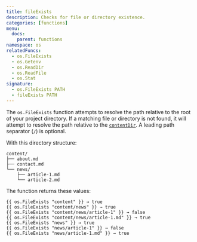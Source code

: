 ```yaml
---
title: fileExists
description: Checks for file or directory existence.
categories: [functions]
menu:
  docs:
    parent: functions
namespace: os
relatedFuncs:
  - os.FileExists
  - os.Getenv
  - os.ReadDir
  - os.ReadFile
  - os.Stat
signature:
  - os.FileExists PATH
  - fileExists PATH
---
```


The `os.FileExists` function attempts to resolve the path relative to the root of your project directory. If a matching file or directory is not found, it will attempt to resolve the path relative to the [`contentDir`](/getting-started/configuration#contentdir). A leading path separator (`/`) is optional.

With this directory structure:

```text
content/
├── about.md
├── contact.md
└── news/
    ├── article-1.md
    └── article-2.md
```

The function returns these values:

```go-html-template
{{ os.FileExists "content" }} → true
{{ os.FileExists "content/news" }} → true
{{ os.FileExists "content/news/article-1" }} → false
{{ os.FileExists "content/news/article-1.md" }} → true
{{ os.FileExists "news" }} → true
{{ os.FileExists "news/article-1" }} → false
{{ os.FileExists "news/article-1.md" }} → true
```
